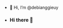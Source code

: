 - 👋 Hi, I’m @debianggieuy
- ### Hi there 👋

<!--

Here are some ideas to get you started:

- 🔭 I’m currently working on SMK Telkom Malang
- 🌱 I’m currently learning Web Devlopment
- 💬 Ask me about 
- 📫 How to reach me:debianggi549@gmail.com
- 😄 Pronouns: she/her
- ⚡ Fun fact:trying to be better


<!---

